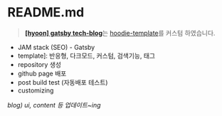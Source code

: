 # README.md

> <b>[[hyoon] gatsby tech-blog](https://bbahna.github.io)</b>는 [hoodie-template](https://github.com/devHudi/gatsby-starter-hoodie)를 커스텀 하였습니다.

- JAM stack (SEO) - Gatsby
- template]: 반응형, 다크모드, 커스텀, 검색기능, 태그
- repository 생성
- github page 배포
- post build test (자동배포 테스트)
- customizing

_blog) ui, content 등 업데이트~ing_
